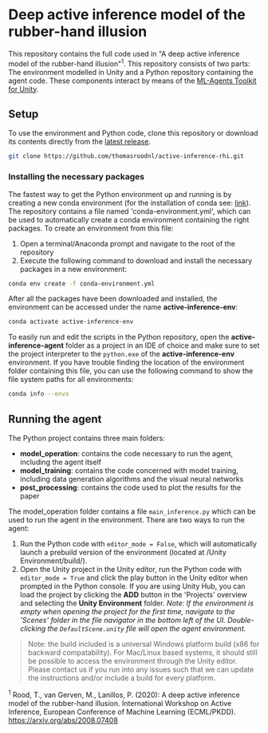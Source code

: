 # Deep active inference model of the rubber-hand illusion

This repository contains the full code used in "A deep active inference model of the rubber-hand illusion"<sup>1</sup>. This repository consists of two parts: The environment modelled in Unity and a Python repository containing the agent code. These components interact by means of the [ML-Agents Toolkit for Unity](https://github.com/Unity-Technologies/ml-agents).


## Setup
To use the environment and Python code, clone this repository or download its contents directly from the [latest release](https://github.com/thomasroodnl/active-inference-rhi/releases/tag/v1.0). 
```sh
git clone https://github.com/thomasroodnl/active-inference-rhi.git
```
### Installing the necessary packages
The fastest way to get the Python environment up and running is by creating a new conda environment (for the installation of conda see: [link](https://conda.io/projects/conda/en/latest/user-guide/install/index.html)). The repository contains a file named 'conda-environment.yml', which can be used to automatically create a conda environment containing the right packages. To create an environment from this file:
1. Open a terminal/Anaconda prompt and navigate to the root of the repository
2. Execute the following command to download and install the necessary packages in a new environment:
```sh
conda env create -f conda-environment.yml
```
After all the packages have been downloaded and installed, the environment can be accessed under the name **active-inference-env**:
```sh
conda activate active-inference-env
```
To easily run and edit the scripts in the Python repository, open the **active-inference-agent** folder as a project in an IDE of choice and make sure to set the project interpreter to the `python.exe` of the **active-inference-env** environment. If you have trouble finding the location of the environment folder containing this file, you can use the following command to show the file system paths for all environments:
```sh
conda info --envs
```


## Running the agent
The Python project contains three main folders:
* **model_operation**: contains the code necessary to run the agent, including the agent itself
* **model_training**: contains the code concerned with model training, including data generation algorithms and the visual neural networks
* **post_processing**: contains the code used to plot the results for the paper


The model_operation folder contains a file `main_inference.py` which can be used to run the agent in the environment. There are two ways to run the agent:
1. Run the Python code with `editor_mode = False`, which will automatically launch a prebuild version of the environment (located at /Unity Environment/build/).
2. Open the Unity project in the Unity editor, run the Python code with `editor_mode = True` and click the play button in the Unity editor when prompted in the Python console. If you are using Unity Hub, you can load the project by clicking the **ADD** button in the 'Projects' overview and selecting the **Unity Environment** folder. *Note: If the environment is empty when opening the project for the first time, navigate to the 'Scenes' folder in the file navigator in the bottom left of the UI. Double-clicking the `DefaultScene.unity` file will open the agent environment.*
> Note: the build included is a universal Windows platform build (x86 for backward compatability). For Mac/Linux based systems, it should still be possible to access the environment through the Unity editor. Please contact us if you run into any issues such that we can update the instructions and/or include a build for every platform.  


<sup>1</sup> Rood, T., van Gerven, M., Lanillos, P. (2020): A deep active inference model of the rubber-hand illusion. International Workshop on Active Inference, European Conference of Machine Learning (ECML/PKDD). https://arxiv.org/abs/2008.07408
